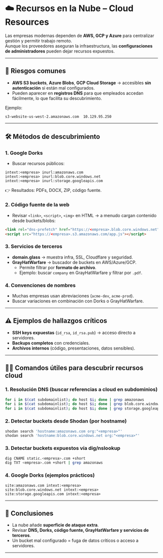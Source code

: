 # ☁️ Recursos en la Nube – Cloud Resources

Las empresas modernas dependen de **AWS, GCP y Azure** para centralizar gestión y permitir trabajo remoto.  
Aunque los proveedores aseguran la infraestructura, las **configuraciones de administradores** pueden dejar recursos expuestos.

---

## 🔎 Riesgos comunes
- **AWS S3 buckets**, **Azure Blobs**, **GCP Cloud Storage** → accesibles **sin autenticación** si están mal configurados.  
- Pueden aparecer en **registros DNS** para que empleados accedan fácilmente, lo que facilita su descubrimiento.

Ejemplo:
```
s3-website-us-west-2.amazonaws.com  10.129.95.250
```

---

## 🛠️ Métodos de descubrimiento

### 1. **Google Dorks**
- Buscar recursos públicos:
```text
intext:<empresa> inurl:amazonaws.com
intext:<empresa> inurl:blob.core.windows.net
intext:<empresa> inurl:storage.googleapis.com
```
👉 Resultados: PDFs, DOCX, ZIP, código fuente.

### 2. **Código fuente de la web**
- Revisar `<link>`, `<script>`, `<img>` en HTML → a menudo cargan contenido desde buckets/blobs:
```html
<link rel="dns-prefetch" href="https://<empresa>.blob.core.windows.net">
<script src="https://<empresa>.s3.amazonaws.com/app.js"></script>
```

### 3. **Servicios de terceros**
- **domain.glass** → muestra infra, SSL, Cloudflare y seguridad.  
- **GrayHatWarfare** → buscador de buckets en AWS/Azure/GCP.  
  - Permite filtrar por **formato de archivo**.  
  - Ejemplo: buscar `company` en GrayHatWarfare y filtrar por `.pdf`.

### 4. **Convenciones de nombres**
- Muchas empresas usan abreviaciones (`acme-dev`, `acme-prod`).  
- Buscar variaciones en combinación con Dorks o GrayHatWarfare.  

---

## ⚠️ Ejemplos de hallazgos críticos
- **SSH keys expuestas** (`id_rsa`, `id_rsa.pub`) → acceso directo a servidores.  
- **Backups completos** con credenciales.  
- **Archivos internos** (código, presentaciones, datos sensibles).  

---

## 🧑‍💻 Comandos útiles para descubrir recursos cloud

### 1. Resolución DNS (buscar referencias a cloud en subdominios)
```bash
for i in $(cat subdomainlist); do host $i; done | grep amazonaws
for i in $(cat subdomainlist); do host $i; done | grep blob.core.windows.net
for i in $(cat subdomainlist); do host $i; done | grep storage.googleapis.com
```

### 2. Detectar buckets desde Shodan (por hostname)
```bash
shodan search 'hostname:amazonaws.com org:"<empresa>"'
shodan search 'hostname:blob.core.windows.net org:"<empresa>"'
```

### 3. Detectar buckets expuestos vía dig/nslookup
```bash
dig CNAME static.<empresa>.com +short
dig TXT <empresa>.com +short | grep amazonaws
```

### 4. Google Dorks (ejemplos prácticos)
```text
site:amazonaws.com intext:<empresa>
site:blob.core.windows.net intext:<empresa>
site:storage.googleapis.com intext:<empresa>
```

---

## 🎯 Conclusiones
- La nube añade **superficie de ataque extra**.  
- Revisar **DNS, Dorks, código fuente, GrayHatWarfare y servicios de terceros**.  
- Un bucket mal configurado = fuga de datos críticos o acceso a servidores.

---
